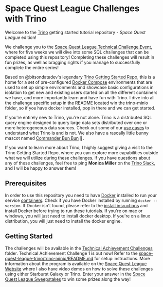 # Space Quest League Challenges with Trino

Welcome to the [Trino](https://trino.io/) getting started tutorial repository - *Space Quest League* edition!

We challenge you to the [Space Quest League Technical Challenge Event](https://www.starburst.io/info/space-quest-league-sql-challenge/), where for five
weeks we will dive into some SQL challenges that can be completed using this repository!
Completing these challenges will result in fun prizes, as well as bragging rights if you manage to successfully complete the entire series!

Based on @bitsondatadev's legendary [Trino Getting Started Repo](https://github.com/bitsondatadev/trino-getting-started), this is a home for a set of pre-configured [Docker Compose](https://docs.docker.com/compose/) 
environments that are used to set up simple environments and showcase basic 
configurations in isolation to get new and existing users started on all the 
different containers we have, and more importantly learn and have fun with 
Trino.  I dive into all the challenge specific setup in the README located win the trino-minio folder, so if you have docker installed, pop in there and we can get started. 

If you're entirely new to Trino, you're not alone. Trino is a distributed SQL 
query engine designed to query large data sets distributed over one or more 
heterogeneous data sources. Check out some of our [use cases](https://trino.io/docs/current/overview/use-cases.html) 
to understand what Trino is and is not.  We also have a rascally little bunny 
mascot named 
[Commander Bun Bun](https://twitter.com/trinodb/status/1357416368543588356) 🐇.

If you want to learn more about Trino, I highly suggest giving a visit to the Trino Getting Started Repo, where you can explore more capabilities outside what we will utilize during these challenges. If you have questions about any of these challenges, feel free to ping **Monica Miller** on the [Trino Slack](https://trino.io/slack.html), and I will be happy to answer them!

## Prerequisites

In order to use this repository you need to have [Docker](https://www.docker.com/why-docker) installed to run your service [containers](https://www.docker.com/why-docker). Check if you have Docker installed by running `docker --version`. If Docker isn't found, please refer to the [install insructions](https://docs.docker.com/engine/install/) and install Docker before trying to run these tutorials. If you're on mac or windows, you will just need to install docker desktop. If you're on a linux distribution, you will just need to install the docker engine.

## Getting Started
The challenges will be available in the [Technical Achievement Challenges](https://github.com/monimiller/space-quest-league-trino/tree/main/Technical%20Achievement%20Challenges) folder.  Technical Achievement Challenge 1 is out now! Refer to the [space-quest-league-trino/trino-minio/README.md](https://github.com/monimiller/space-quest-league-trino/blob/main/trino-minio/README.md) for setup instructions.  More information about the program is available on the [Space Quest League Website](https://www.starburst.io/info/space-quest-league-sql-challenge/) where I also have video demos on how to solve these challenges using either Starburst Galaxy or Trino.  Enter your answer in the [Space Quest League Sweepstakes](https://www.starburst.io/sweepstakes/) to win some prizes along the way!
